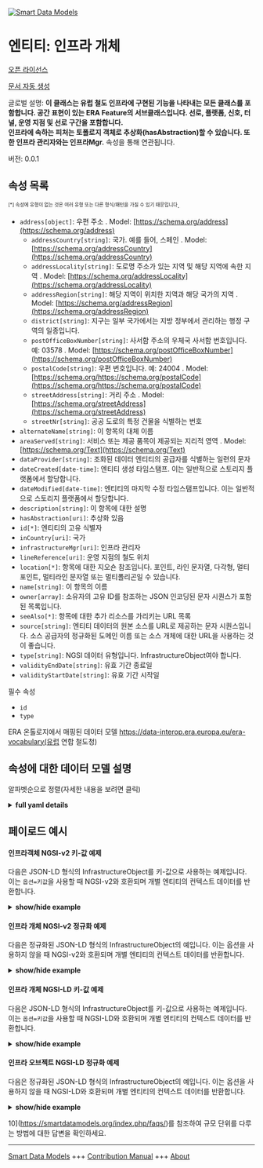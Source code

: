 <!-- 10-Header -->  
[![Smart Data Models](https://smartdatamodels.org/wp-content/uploads/2022/01/SmartDataModels_logo.png "Logo")](https://smartdatamodels.org)  
엔티티: 인프라 개체  
===========<!-- /10-Header -->  
<!-- 15-License -->  
[오픈 라이선스](https://github.com/smart-data-models//dataModel.ERA/blob/master/InfrastructureObject/LICENSE.md)  
[문서 자동 생성](https://docs.google.com/presentation/d/e/2PACX-1vTs-Ng5dIAwkg91oTTUdt8ua7woBXhPnwavZ0FxgR8BsAI_Ek3C5q97Nd94HS8KhP-r_quD4H0fgyt3/pub?start=false&loop=false&delayms=3000#slide=id.gb715ace035_0_60)  
<!-- /15-License -->  
<!-- 20-Description -->  
글로벌 설명: **이 클래스는 유럽 철도 인프라에 구현된 기능을 나타내는 모든 클래스를 포함합니다. 공간 표현이 있는 ERA Feature의 서브클래스입니다. 선로, 플랫폼, 신호, 터널, 운영 지점 및 선로 구간을 포함합니다.  
인프라에 속하는 피처는 토폴로지 객체로 추상화(hasAbstraction)할 수 있습니다. 또한 인프라 관리자와는 인프라Mgr.** 속성을 통해 연관됩니다.  
버전: 0.0.1  
<!-- /20-Description -->  
<!-- 30-PropertiesList -->  

## 속성 목록  

<sup><sub>[*] 속성에 유형이 없는 것은 여러 유형 또는 다른 형식/패턴을 가질 수 있기 때문입니다</sub></sup>.  
- `address[object]`: 우편 주소  . Model: [https://schema.org/address](https://schema.org/address)	- `addressCountry[string]`: 국가. 예를 들어, 스페인  . Model: [https://schema.org/addressCountry](https://schema.org/addressCountry)  
	- `addressLocality[string]`: 도로명 주소가 있는 지역 및 해당 지역에 속한 지역  . Model: [https://schema.org/addressLocality](https://schema.org/addressLocality)  
	- `addressRegion[string]`: 해당 지역이 위치한 지역과 해당 국가의 지역  . Model: [https://schema.org/addressRegion](https://schema.org/addressRegion)  
	- `district[string]`: 지구는 일부 국가에서는 지방 정부에서 관리하는 행정 구역의 일종입니다.    
	- `postOfficeBoxNumber[string]`: 사서함 주소의 우체국 사서함 번호입니다. 예: 03578  . Model: [https://schema.org/postOfficeBoxNumber](https://schema.org/postOfficeBoxNumber)  
	- `postalCode[string]`: 우편 번호입니다. 예: 24004  . Model: [https://schema.org/https://schema.org/postalCode](https://schema.org/https://schema.org/postalCode)  
	- `streetAddress[string]`: 거리 주소  . Model: [https://schema.org/streetAddress](https://schema.org/streetAddress)  
	- `streetNr[string]`: 공공 도로의 특정 건물을 식별하는 번호    
- `alternateName[string]`: 이 항목의 대체 이름  - `areaServed[string]`: 서비스 또는 제공 품목이 제공되는 지리적 영역  . Model: [https://schema.org/Text](https://schema.org/Text)- `dataProvider[string]`: 조화된 데이터 엔티티의 공급자를 식별하는 일련의 문자  - `dateCreated[date-time]`: 엔티티 생성 타임스탬프. 이는 일반적으로 스토리지 플랫폼에서 할당합니다.  - `dateModified[date-time]`: 엔티티의 마지막 수정 타임스탬프입니다. 이는 일반적으로 스토리지 플랫폼에서 할당합니다.  - `description[string]`: 이 항목에 대한 설명  - `hasAbstraction[uri]`: 추상화 있음  - `id[*]`: 엔티티의 고유 식별자  - `inCountry[uri]`: 국가  - `infrastructureMgr[uri]`: 인프라 관리자  - `lineReference[uri]`: 운영 지점의 철도 위치  - `location[*]`: 항목에 대한 지오숀 참조입니다. 포인트, 라인 문자열, 다각형, 멀티포인트, 멀티라인 문자열 또는 멀티폴리곤일 수 있습니다.  - `name[string]`: 이 항목의 이름  - `owner[array]`: 소유자의 고유 ID를 참조하는 JSON 인코딩된 문자 시퀀스가 포함된 목록입니다.  - `seeAlso[*]`: 항목에 대한 추가 리소스를 가리키는 URL 목록  - `source[string]`: 엔티티 데이터의 원본 소스를 URL로 제공하는 문자 시퀀스입니다. 소스 공급자의 정규화된 도메인 이름 또는 소스 개체에 대한 URL을 사용하는 것이 좋습니다.  - `type[string]`: NGSI 데이터 유형입니다. InfrastructureObject여야 합니다.  - `validityEndDate[string]`: 유효 기간 종료일  - `validityStartDate[string]`: 유효 기간 시작일  <!-- /30-PropertiesList -->  
<!-- 35-RequiredProperties -->  
필수 속성  
- `id`  - `type`  <!-- /35-RequiredProperties -->  
<!-- 40-RequiredProperties -->  
ERA 온톨로지에서 매핑된 데이터 모델 https://data-interop.era.europa.eu/era-vocabulary(유럽 연합 철도청)  
<!-- /40-RequiredProperties -->  
<!-- 50-DataModelHeader -->  
## 속성에 대한 데이터 모델 설명  
알파벳순으로 정렬(자세한 내용을 보려면 클릭)  
<!-- /50-DataModelHeader -->  
<!-- 60-ModelYaml -->  
<details><summary><strong>full yaml details</strong></summary>    
```yaml  
InfrastructureObject:    
  description: |-    
    This class encompasses all those classes that represent features that are  implemented in the European railway infrastructure. It is a subclass of the ERA Feature that has a spatial representation. It covers tracks, platforms, signals, tunnels, operational points, and sections of line.    
    A feature that belongs to the infrastructure can be abstracted (hasAbstraction) as a topological object. It also is related to the infrastructure manager through the property infrastructureMgr.    
  properties:    
    address:    
      description: The mailing address    
      properties:    
        addressCountry:    
          description: 'The country. For example, Spain'    
          type: string    
          x-ngsi:    
            model: https://schema.org/addressCountry    
            type: Property    
        addressLocality:    
          description: 'The locality in which the street address is, and which is in the region'    
          type: string    
          x-ngsi:    
            model: https://schema.org/addressLocality    
            type: Property    
        addressRegion:    
          description: 'The region in which the locality is, and which is in the country'    
          type: string    
          x-ngsi:    
            model: https://schema.org/addressRegion    
            type: Property    
        district:    
          description: 'A district is a type of administrative division that, in some countries, is managed by the local government'    
          type: string    
          x-ngsi:    
            type: Property    
        postOfficeBoxNumber:    
          description: 'The post office box number for PO box addresses. For example, 03578'    
          type: string    
          x-ngsi:    
            model: https://schema.org/postOfficeBoxNumber    
            type: Property    
        postalCode:    
          description: 'The postal code. For example, 24004'    
          type: string    
          x-ngsi:    
            model: https://schema.org/https://schema.org/postalCode    
            type: Property    
        streetAddress:    
          description: The street address    
          type: string    
          x-ngsi:    
            model: https://schema.org/streetAddress    
            type: Property    
        streetNr:    
          description: Number identifying a specific property on a public street    
          type: string    
          x-ngsi:    
            type: Property    
      type: object    
      x-ngsi:    
        model: https://schema.org/address    
        type: Property    
    alternateName:    
      description: An alternative name for this item    
      type: string    
      x-ngsi:    
        type: Property    
    areaServed:    
      description: The geographic area where a service or offered item is provided    
      type: string    
      x-ngsi:    
        model: https://schema.org/Text    
        type: Property    
    dataProvider:    
      description: A sequence of characters identifying the provider of the harmonised data entity    
      type: string    
      x-ngsi:    
        type: Property    
    dateCreated:    
      description: Entity creation timestamp. This will usually be allocated by the storage platform    
      format: date-time    
      type: string    
      x-ngsi:    
        type: Property    
    dateModified:    
      description: Timestamp of the last modification of the entity. This will usually be allocated by the storage platform    
      format: date-time    
      type: string    
      x-ngsi:    
        type: Property    
    description:    
      description: A description of this item    
      type: string    
      x-ngsi:    
        type: Property    
    hasAbstraction:    
      description: Has abstraction    
      format: uri    
      type: string    
      x-ngsi:    
        type: Relationship    
    id:    
      anyOf:    
        - description: Identifier format of any NGSI entity    
          maxLength: 256    
          minLength: 1    
          pattern: ^[\w\-\.\{\}\$\+\*\[\]`|~^@!,:\\]+$    
          type: string    
          x-ngsi:    
            type: Property    
        - description: Identifier format of any NGSI entity    
          format: uri    
          type: string    
          x-ngsi:    
            type: Property    
      description: Unique identifier of the entity    
      x-ngsi:    
        type: Property    
    inCountry:    
      description: In country    
      format: uri    
      type: string    
      x-ngsi:    
        type: Relationship    
    infrastructureMgr:    
      description: Infrastructure manager    
      format: uri    
      type: string    
      x-ngsi:    
        type: Relationship    
    lineReference:    
      description: Railway location of Operational point    
      format: uri    
      type: string    
      x-ngsi:    
        type: Relationship    
    location:    
      description: 'Geojson reference to the item. It can be Point, LineString, Polygon, MultiPoint, MultiLineString or MultiPolygon'    
      oneOf:    
        - description: Geojson reference to the item. Point    
          properties:    
            bbox:    
              items:    
                type: number    
              minItems: 4    
              type: array    
            coordinates:    
              items:    
                type: number    
              minItems: 2    
              type: array    
            type:    
              enum:    
                - Point    
              type: string    
          required:    
            - type    
            - coordinates    
          title: GeoJSON Point    
          type: object    
          x-ngsi:    
            type: GeoProperty    
        - description: Geojson reference to the item. LineString    
          properties:    
            bbox:    
              items:    
                type: number    
              minItems: 4    
              type: array    
            coordinates:    
              items:    
                items:    
                  type: number    
                minItems: 2    
                type: array    
              minItems: 2    
              type: array    
            type:    
              enum:    
                - LineString    
              type: string    
          required:    
            - type    
            - coordinates    
          title: GeoJSON LineString    
          type: object    
          x-ngsi:    
            type: GeoProperty    
        - description: Geojson reference to the item. Polygon    
          properties:    
            bbox:    
              items:    
                type: number    
              minItems: 4    
              type: array    
            coordinates:    
              items:    
                items:    
                  items:    
                    type: number    
                  minItems: 2    
                  type: array    
                minItems: 4    
                type: array    
              type: array    
            type:    
              enum:    
                - Polygon    
              type: string    
          required:    
            - type    
            - coordinates    
          title: GeoJSON Polygon    
          type: object    
          x-ngsi:    
            type: GeoProperty    
        - description: Geojson reference to the item. MultiPoint    
          properties:    
            bbox:    
              items:    
                type: number    
              minItems: 4    
              type: array    
            coordinates:    
              items:    
                items:    
                  type: number    
                minItems: 2    
                type: array    
              type: array    
            type:    
              enum:    
                - MultiPoint    
              type: string    
          required:    
            - type    
            - coordinates    
          title: GeoJSON MultiPoint    
          type: object    
          x-ngsi:    
            type: GeoProperty    
        - description: Geojson reference to the item. MultiLineString    
          properties:    
            bbox:    
              items:    
                type: number    
              minItems: 4    
              type: array    
            coordinates:    
              items:    
                items:    
                  items:    
                    type: number    
                  minItems: 2    
                  type: array    
                minItems: 2    
                type: array    
              type: array    
            type:    
              enum:    
                - MultiLineString    
              type: string    
          required:    
            - type    
            - coordinates    
          title: GeoJSON MultiLineString    
          type: object    
          x-ngsi:    
            type: GeoProperty    
        - description: Geojson reference to the item. MultiLineString    
          properties:    
            bbox:    
              items:    
                type: number    
              minItems: 4    
              type: array    
            coordinates:    
              items:    
                items:    
                  items:    
                    items:    
                      type: number    
                    minItems: 2    
                    type: array    
                  minItems: 4    
                  type: array    
                type: array    
              type: array    
            type:    
              enum:    
                - MultiPolygon    
              type: string    
          required:    
            - type    
            - coordinates    
          title: GeoJSON MultiPolygon    
          type: object    
          x-ngsi:    
            type: GeoProperty    
      x-ngsi:    
        type: GeoProperty    
    name:    
      description: The name of this item    
      type: string    
      x-ngsi:    
        type: Property    
    owner:    
      description: A List containing a JSON encoded sequence of characters referencing the unique Ids of the owner(s)    
      items:    
        anyOf:    
          - description: Identifier format of any NGSI entity    
            maxLength: 256    
            minLength: 1    
            pattern: ^[\w\-\.\{\}\$\+\*\[\]`|~^@!,:\\]+$    
            type: string    
            x-ngsi:    
              type: Property    
          - description: Identifier format of any NGSI entity    
            format: uri    
            type: string    
            x-ngsi:    
              type: Property    
        description: Unique identifier of the entity    
        x-ngsi:    
          type: Property    
      type: array    
      x-ngsi:    
        type: Property    
    seeAlso:    
      description: list of uri pointing to additional resources about the item    
      oneOf:    
        - items:    
            format: uri    
            type: string    
          minItems: 1    
          type: array    
        - format: uri    
          type: string    
      x-ngsi:    
        type: Property    
    source:    
      description: 'A sequence of characters giving the original source of the entity data as a URL. Recommended to be the fully qualified domain name of the source provider, or the URL to the source object'    
      type: string    
      x-ngsi:    
        type: Property    
    type:    
      description: NGSI data type. It has to be InfrastructureObject    
      enum:    
        - InfrastructureObject    
      type: string    
      x-ngsi:    
        type: Property    
    validityEndDate:    
      description: Validity end date    
      type: string    
      x-ngsi:    
        type: Property    
    validityStartDate:    
      description: Validity start date    
      type: string    
      x-ngsi:    
        type: Property    
  required:    
    - id    
    - type    
  type: object    
  x-derived-from: http://data.europa.eu/949/InfrastructureObject    
  x-disclaimer: 'Redistribution and use in source and binary forms, with or without modification, are permitted  provided that the license conditions are met. Copyleft (c) 2023 Contributors to Smart Data Models Program'    
  x-license-url: https://github.com/smart-data-models/dataModel.ERA/blob/master/InfrastructureObject/LICENSE.md    
  x-model-schema: https://smart-data-models.github.io/dataModel.ERA/Certificate/schema.json    
  x-model-tags: 'ERA vocabulary, railway, train'    
  x-version: 0.0.1    
```  
</details>    
<!-- /60-ModelYaml -->  
<!-- 70-MiddleNotes -->  
<!-- /70-MiddleNotes -->  
<!-- 80-Examples -->  
## 페이로드 예시  
#### 인프라객체 NGSI-v2 키-값 예제  
다음은 JSON-LD 형식의 InfrastructureObject를 키-값으로 사용하는 예제입니다. 이는 `옵션=키값`을 사용할 때 NGSI-v2와 호환되며 개별 엔티티의 컨텍스트 데이터를 반환합니다.  
<details><summary><strong>show/hide example</strong></summary>    
```json  
{  
  "id": "urn:ngsi-ld:InfrastructureObject:id:QRWO:38616864",  
  "dateCreated": "1993-03-01T14:30:32Z",  
  "dateModified": "1992-12-10T19:47:10Z",  
  "source": "Admit close national in. Class all question should. Election machine recently general Mrs.",  
  "name": "Artist follow sit surface military anything. Instead discover hair. Bank table sure south hard.",  
  "alternateName": "Home choose suggest message. Cost perform although I relate.",  
  "description": "Bad contain rate president. Option marriage factor important plan service. Forget manage source throw.",  
  "dataProvider": "Single spring run ",  
  "owner": [  
    "urn:ngsi-ld:InfrastructureObject:items:GAAE:54229861",  
    "urn:ngsi-ld:InfrastructureObject:items:LFCD:71096296"  
  ],  
  "seeAlso": [  
    "urn:ngsi-ld:InfrastructureObject:items:PGJT:48591099"  
  ],  
  "location": {  
    "type": "Point",  
    "coordinates": [  
      22.2632155,  
      -43.950467  
    ]  
  },  
  "address": {  
    "streetAddress": "Internatio",  
    "addressLocality": "Much east health history people million continue. Either cultural quite its throw day section. Test week start clear into air require",  
    "addressRegion": "Seem mode",  
    "addressCountry": "Small cold lay station new. Every ever star financial. ",  
    "postalCode": "Family goal effort rather. Improve threat five general me general.",  
    "postOfficeBoxNumber": "Since our wife run hour exist letter. Above seek now rest pick then.",  
    "streetNr": "Involve that close few million. Understand wife toward catch off station. Action threat sell mission example.",  
    "district": "Production already capital early. Special stage operation break region. Animal hold key bed value continue west. Mission turn less skin beat seem."  
  },  
  "areaServed": "Class participant race Mr so account.",  
  "type": "InfrastructureObject",  
  "validityEndDate": "Rock officer moment reason. Far deal skin quite. Car inside morning open.",  
  "validityStartDate": "Step matter huge full usually. Who offer ever guess up strong age.",  
  "hasAbstraction": "urn:ngsi-ld:InfrastructureObject:hasAbstraction:OBDC:55634487",  
  "inCountry": "urn:ngsi-ld:InfrastructureObject:inCountry:AVTY:41307833",  
  "infrastructureMgr": "urn:ngsi-ld:InfrastructureObject:infrastructureMgr:BNRH:79617274",  
  "lineReference": "urn:ngsi-ld:InfrastructureObject:lineReference:XOWU:68775152"  
}  
```  
</details>  
#### 인프라 개체 NGSI-v2 정규화 예제  
다음은 정규화된 JSON-LD 형식의 InfrastructureObject의 예입니다. 이는 옵션을 사용하지 않을 때 NGSI-v2와 호환되며 개별 엔티티의 컨텍스트 데이터를 반환합니다.  
<details><summary><strong>show/hide example</strong></summary>    
```json  
{  
  "id": "urn:ngsi-ld:InfrastructureObject:id:QRWO:38616864",  
  "dateCreated": {  
    "type": "DateTime",  
    "value": "1993-03-01T14:30:32Z"  
  },  
  "dateModified": {  
    "type": "DateTime",  
    "value": "1992-12-10T19:47:10Z"  
  },  
  "source": {  
    "type": "Text",  
    "value": "Admit close national in. Class all question should. Election machine recently general Mrs."  
  },  
  "name": {  
    "type": "Text",  
    "value": "Artist follow sit surface military anything. Instead discover hair. Bank table sure south hard."  
  },  
  "alternateName": {  
    "type": "Text",  
    "value": "Home choose suggest message. Cost perform although I relate."  
  },  
  "description": {  
    "type": "Text",  
    "value": "Bad contain rate president. Option marriage factor important plan service. Forget manage source throw."  
  },  
  "dataProvider": {  
    "type": "Text",  
    "value": "Single spring run "  
  },  
  "owner": {  
    "type": "StructuredValue",  
    "value": [  
      "urn:ngsi-ld:InfrastructureObject:items:GAAE:54229861",  
      "urn:ngsi-ld:InfrastructureObject:items:LFCD:71096296"  
    ]  
  },  
  "seeAlso": {  
    "type": "StructuredValue",  
    "value": [  
      "urn:ngsi-ld:InfrastructureObject:items:PGJT:48591099"  
    ]  
  },  
  "location": {  
    "type": "geo:json",  
    "value": {  
      "type": "Point",  
      "coordinates": {  
        "type": "StructuredValue",  
        "value": [  
          22.2632155,  
          -43.950467  
        ]  
      }  
    }  
  },  
  "address": {  
    "type": "StructuredValue",  
    "value": {  
      "streetAddress": {  
        "type": "Text",  
        "value": "Internatio"  
      },  
      "addressLocality": {  
        "type": "Text",  
        "value": "Much east health history people million continue. Either cultural quite its throw day section. Test week start clear into air require"  
      },  
      "addressRegion": {  
        "type": "Text",  
        "value": "Seem mode"  
      },  
      "addressCountry": {  
        "type": "Text",  
        "value": "Small cold lay station new. Every ever star financial. "  
      },  
      "postalCode": {  
        "type": "Text",  
        "value": "Family goal effort rather. Improve threat five general me general."  
      },  
      "postOfficeBoxNumber": {  
        "type": "Text",  
        "value": "Since our wife run hour exist letter. Above seek now rest pick then."  
      },  
      "streetNr": {  
        "type": "Text",  
        "value": "Involve that close few million. Understand wife toward catch off station. Action threat sell mission example."  
      },  
      "district": {  
        "type": "Text",  
        "value": "Production already capital early. Special stage operation break region. Animal hold key bed value continue west. Mission turn less skin beat seem."  
      }  
    }  
  },  
  "areaServed": {  
    "type": "Text",  
    "value": "Class participant race Mr so account."  
  },  
  "type": "InfrastructureObject",  
  "validityEndDate": {  
    "type": "Text",  
    "value": "Rock officer moment reason. Far deal skin quite. Car inside morning open."  
  },  
  "validityStartDate": {  
    "type": "Text",  
    "value": "Step matter huge full usually. Who offer ever guess up strong age."  
  },  
  "hasAbstraction": {  
    "type": "Text",  
    "value": "urn:ngsi-ld:InfrastructureObject:hasAbstraction:OBDC:55634487"  
  },  
  "inCountry": {  
    "type": "Text",  
    "value": "urn:ngsi-ld:InfrastructureObject:inCountry:AVTY:41307833"  
  },  
  "infrastructureMgr": {  
    "type": "Text",  
    "value": "urn:ngsi-ld:InfrastructureObject:infrastructureMgr:BNRH:79617274"  
  },  
  "lineReference": {  
    "type": "Text",  
    "value": "urn:ngsi-ld:InfrastructureObject:lineReference:XOWU:68775152"  
  }  
}  
```  
</details>  
#### 인프라 개체 NGSI-LD 키-값 예제  
다음은 JSON-LD 형식의 InfrastructureObject를 키-값으로 사용하는 예제입니다. 이는 `옵션=키값`을 사용할 때 NGSI-LD와 호환되며 개별 엔티티의 컨텍스트 데이터를 반환합니다.  
<details><summary><strong>show/hide example</strong></summary>    
```json  
{  
  "id": "urn:ngsi-ld:InfrastructureObject:id:QRWO:38616864",  
  "dateCreated": "1993-03-01T14:30:32Z",  
  "dateModified": "1992-12-10T19:47:10Z",  
  "source": "Admit close national in. Class all question should. Election machine recently general Mrs.",  
  "name": "Artist follow sit surface military anything. Instead discover hair. Bank table sure south hard.",  
  "alternateName": "Home choose suggest message. Cost perform although I relate.",  
  "description": "Bad contain rate president. Option marriage factor important plan service. Forget manage source throw.",  
  "dataProvider": "Single spring run ",  
  "owner": [  
    "urn:ngsi-ld:InfrastructureObject:items:GAAE:54229861",  
    "urn:ngsi-ld:InfrastructureObject:items:LFCD:71096296"  
  ],  
  "seeAlso": [  
    "urn:ngsi-ld:InfrastructureObject:items:PGJT:48591099"  
  ],  
  "location": {  
    "type": "Point",  
    "coordinates": [  
      22.2632155,  
      -43.950467  
    ]  
  },  
  "address": {  
    "streetAddress": "Internatio",  
    "addressLocality": "Much east health history people million continue. Either cultural quite its throw day section. Test week start clear into air require",  
    "addressRegion": "Seem mode",  
    "addressCountry": "Small cold lay station new. Every ever star financial. ",  
    "postalCode": "Family goal effort rather. Improve threat five general me general.",  
    "postOfficeBoxNumber": "Since our wife run hour exist letter. Above seek now rest pick then.",  
    "streetNr": "Involve that close few million. Understand wife toward catch off station. Action threat sell mission example.",  
    "district": "Production already capital early. Special stage operation break region. Animal hold key bed value continue west. Mission turn less skin beat seem."  
  },  
  "areaServed": "Class participant race Mr so account.",  
  "type": "InfrastructureObject",  
  "validityEndDate": "Rock officer moment reason. Far deal skin quite. Car inside morning open.",  
  "validityStartDate": "Step matter huge full usually. Who offer ever guess up strong age.",  
  "hasAbstraction": "urn:ngsi-ld:InfrastructureObject:hasAbstraction:OBDC:55634487",  
  "inCountry": "urn:ngsi-ld:InfrastructureObject:inCountry:AVTY:41307833",  
  "infrastructureMgr": "urn:ngsi-ld:InfrastructureObject:infrastructureMgr:BNRH:79617274",  
  "lineReference": "urn:ngsi-ld:InfrastructureObject:lineReference:XOWU:68775152",  
  "@context": [  
    "https://raw.githubusercontent.com/smart-data-models/dataModel.ERA/master/context.jsonld"  
  ]  
}  
```  
</details>  
#### 인프라 오브젝트 NGSI-LD 정규화 예제  
다음은 정규화된 JSON-LD 형식의 InfrastructureObject의 예입니다. 이는 옵션을 사용하지 않을 때 NGSI-LD와 호환되며 개별 엔티티의 컨텍스트 데이터를 반환합니다.  
<details><summary><strong>show/hide example</strong></summary>    
```json  
{  
  "id": "urn:ngsi-ld:InfrastructureObject:id:EFSX:80680454",  
  "dateCreated": {  
    "type": "Property",  
    "value": {  
      "@type": "DateTime",  
      "@value": "2015-09-08T10:05:37Z"  
    }  
  },  
  "dateModified": {  
    "type": "Property",  
    "value": {  
      "@type": "DateTime",  
      "@value": "1976-03-21T09:16:19Z"  
    }  
  },  
  "source": {  
    "type": "Property",  
    "value": "Cup change sell. Speech oil particular whatever. Six free too base answer set seem."  
  },  
  "name": {  
    "type": "Property",  
    "value": "Herself new item involve player PM spring. Letter whose modern."  
  },  
  "alternateName": {  
    "type": "Property",  
    "value": "Loss least hundred growth. Ready operation finish research air blue."  
  },  
  "description": {  
    "type": "Property",  
    "value": "Must floor good general. New coach hour idea."  
  },  
  "dataProvider": {  
    "type": "Property",  
    "value": "Wha"  
  },  
  "owner": {  
    "type": "Property",  
    "value": [  
      "urn:ngsi-ld:InfrastructureObject:items:HVVG:89454448",  
      "urn:ngsi-ld:InfrastructureObject:items:UZLG:94631293"  
    ]  
  },  
  "seeAlso": {  
    "type": "Property",  
    "value": [  
      "urn:ngsi-ld:InfrastructureObject:items:FFFI:41084289"  
    ]  
  },  
  "location": {  
    "type": "Property",  
    "value": {  
      "type": "Point",  
      "coordinates": [  
        -8.6789965,  
        -133.464788  
      ]  
    }  
  },  
  "address": {  
    "type": "Property",  
    "value": {  
      "streetAddress": "East include foot wonder manager wide wide. Here almost together.",  
      "addressLocality": "Same research hand process frie",  
      "addressRegion": "Action analysis data commercial subject. Condition fund differ",  
      "addressCountry": "These school building Congress happy. Industry reflect network shake media difference happy.",  
      "postalCode": "Per letter score several. Rich kind weight young eight s",  
      "postOfficeBoxNumber": "Itself approach line tonight gas we beyond. Personal wish show memory.",  
      "streetNr": "Measure cultural table positive. Green single huge media.",  
      "district": "After at politics can pass detail letter perform. Enjoy audience process newspaper dea"  
    }  
  },  
  "areaServed": {  
    "type": "Property",  
    "value": "Test company bill something card when to. Window soldier involve appear as several truth."  
  },  
  "type": "InfrastructureObject",  
  "validityEndDate": {  
    "type": "Property",  
    "value": "Opportunity material huge evidence. Example federal instead reflect."  
  },  
  "validityStartDate": {  
    "type": "Property",  
    "value": "Growth use think rise return certainly number."  
  },  
  "hasAbstraction": {  
    "type": "Relationship",  
    "object": "urn:ngsi-ld:InfrastructureObject:hasAbstraction:KQPZ:41036335"  
  },  
  "inCountry": {  
    "type": "Relationship",  
    "object": "urn:ngsi-ld:InfrastructureObject:inCountry:FSPJ:13261002"  
  },  
  "infrastructureMgr": {  
    "type": "Relationship",  
    "object": "urn:ngsi-ld:InfrastructureObject:infrastructureMgr:DDQW:47212696"  
  },  
  "lineReference": {  
    "type": "Relationship",  
    "object": "urn:ngsi-ld:InfrastructureObject:lineReference:OOWF:74664692"  
  },  
  "@context": [  
    "https://raw.githubusercontent.com/smart-data-models/dataModel.ERA/master/context.jsonld"  
  ]  
}  
```  
</details><!-- /80-Examples -->  
<!-- 90-FooterNotes -->  
<!-- /90-FooterNotes -->  
<!-- 95-Units -->  
10](https://smartdatamodels.org/index.php/faqs/)를 참조하여 규모 단위를 다루는 방법에 대한 답변을 확인하세요.  
<!-- /95-Units -->  
<!-- 97-LastFooter -->  
---  
[Smart Data Models](https://smartdatamodels.org) +++ [Contribution Manual](https://bit.ly/contribution_manual) +++ [About](https://bit.ly/Introduction_SDM)<!-- /97-LastFooter -->  
